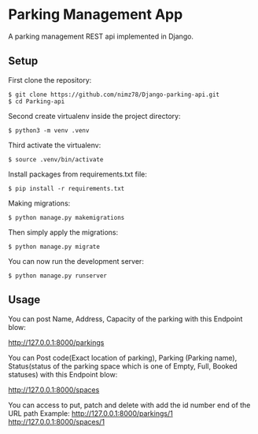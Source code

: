 # Parking Management App

A parking management REST api implemented in Django.

## Setup

First clone the repository:
    
    $ git clone https://github.com/nimz78/Django-parking-api.git
    $ cd Parking-api


Second create virtualenv inside the project directory:

    $ python3 -m venv .venv


Third activate the virtualenv:

    $ source .venv/bin/activate

Install packages from requirements.txt file:

    $ pip install -r requirements.txt

Making migrations:

    $ python manage.py makemigrations

Then simply apply the migrations:

    $ python manage.py migrate

You can now run the development server:

    $ python manage.py runserver

## Usage

You can post Name, Address, Capacity of the parking with this Endpoint blow:

http://127.0.0.1:8000/parkings


You can Post code(Exact location of parking), Parking (Parking name), Status(status of the parking space which is one of Empty, Full, Booked statuses) with this Endpoint blow:

http://127.0.0.1:8000/spaces

You can access to put, patch and delete with add the id number end of the URL path
Example:
http://127.0.0.1:8000/parkings/1
http://127.0.0.1:8000/spaces/1